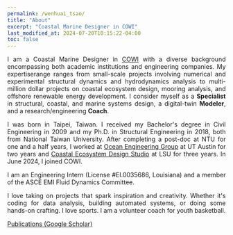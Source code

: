 ```yaml
---
permalink: /wenhuai_tsao/
title: "About"
excerpt: "Coastal Marine Designer in COWI"
last_modified_at: 2024-07-20T10:15:22-04:00
toc: false
---
```


<p style="text-align: justify;">
I am a Coastal Marine Designer in <a href="https://www.cowi.com/north-america/" target="_blank">COWI</a> with a diverse background encompassing both academic institutions and engineering companies. My expertiserange ranges from small-scale projects involving numerical and experimental structural dynamics and hydrodynamics analysis to multi-million dollar projects on coastal ecosystem design, mooring analysis, and offshore renewable energy development. I consider myself as a <strong>Specialist</strong> in structural, coastal, and marine systems design, a digital-twin <strong>Modeler</strong>, and a research/engineering <strong>Coach</strong>.
</p>

<p style="text-align: justify;">
I was born in Taipei, Taiwan. I received my Bachelor's degree in Civil Engineering in 2009 and my Ph.D. in Structural Engineering in 2018, both from National Taiwan University. After completing a post-doc at NTU for one and a half years, I worked at <a href="https://www.caee.utexas.edu/research/research-areas/ocean-engineering" target="_blank">Ocean Engineering Group</a> at UT Austin for two years and <a href="https://www.lsu.edu/ceds/index.php" target="_blank">Coastal Ecosystem Design Studio</a> at LSU for three years. In June 2024, I joined COWI.
</p>

<p style="text-align: justify;">
I am an Engineering Intern (License #EI.0035686, Louisiana) and a member of the ASCE EMI Fluid Dynamics Committee.
</p>

<p style="text-align: justify;">
I love taking on projects that spark inspiration and creativity. Whether it's coding for data analysis, building automated systems, or doing some hands-on crafting. I love sports. I am a volunteer coach for youth basketball.
</p>

<a href="https://scholar.google.com/citations?user=MAYvRagAAAAJ&hl=en" target="_blank">Publications (Google Scholar)</a>
